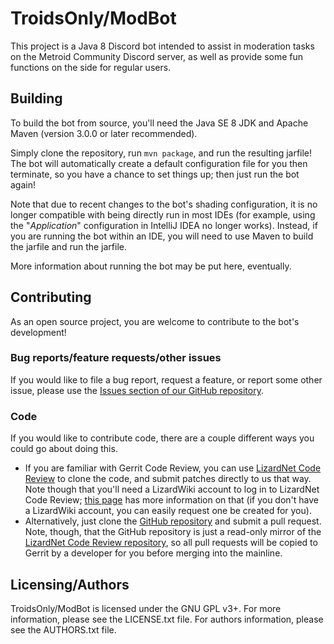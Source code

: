 # TroidsOnly/ModBot

This project is a Java 8 Discord bot intended to assist in moderation tasks on the Metroid Community Discord server,
as well as provide some fun functions on the side for regular users.

## Building
To build the bot from source, you'll need the Java SE 8 JDK and Apache Maven (version 3.0.0 or later recommended).

Simply clone the repository, run `mvn package`, and run the resulting jarfile!  The bot will automatically create a
default configuration file for you then terminate, so you have a chance to set things up; then just run the bot again!

Note that due to recent changes to the bot's shading configuration, it is no longer compatible with being directly run
in most IDEs (for example, using the "_Application_" configuration in IntelliJ IDEA no longer works). Instead, if you
are running the bot within an IDE, you will need to use Maven to build the jarfile and run the jarfile.

More information about running the bot may be put here, eventually.

## Contributing
As an open source project, you are welcome to contribute to the bot's development!

### Bug reports/feature requests/other issues
If you would like to file a bug report, request a feature, or report some other issue, please use the [Issues section
of our GitHub repository][github-issues].

### Code
If you would like to contribute code, there are a couple different ways you could go about doing this.

* If you are familiar with Gerrit Code Review, you can use [LizardNet Code Review][lizardnet-code-review] to clone
  the code, and submit patches directly to us that way.  Note though that you'll need a LizardWiki account to log in to
  LizardNet Code Review; [this page][lizardnet-code-review-login] has more information on that (if you don't have a
  LizardWiki account, you can easily request one be created for you).
* Alternatively, just clone the [GitHub repository][github] and submit a pull request.  Note, though, that the GitHub
  repository is just a read-only mirror of the [LizardNet Code Review repository][lizardnet-repository], so all pull
  requests will be copied to Gerrit by a developer for you before merging into the mainline.

## Licensing/Authors
TroidsOnly/ModBot is licensed under the GNU GPL v3+.  For more information, please see the LICENSE.txt file.  For
authors information, please see the AUTHORS.txt file.

[github]: https://github.com/LizardNet/TroidsOnly-ModBot
[github-issues]: https://github.com/LizardNet/TroidsOnly-ModBot/issues
[lizardnet-code-review]: https://gerrit.fastlizard4.org
[lizardnet-repository]: https://git.fastlizard4.org/gitblit/summary/?r=TroidsOnly/ModBot.git
[lizardnet-code-review-login]: https://fastlizard4.org/wiki/LizardNet_Code_Review
